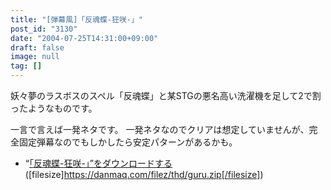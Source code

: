 ```yaml
---
title: "[弾幕風]「反魂蝶-狂咲-」"
post_id: "3130"
date: "2004-07-25T14:31:00+09:00"
draft: false
image: null
tag: []
---
```


妖々夢のラスボスのスペル「反魂蝶」と某STGの悪名高い洗濯機を足して2で割ったようなものです。

一言で言えば一発ネタです。
一発ネタなのでクリアは想定していませんが、完全固定弾幕なのでもしかしたら安定パターンがあるかも。

* “[「反魂蝶-狂咲-」”をダウンロードする](/filez/thd/guru.zip)([filesize]https://danmaq.com/filez/thd/guru.zip[/filesize])
